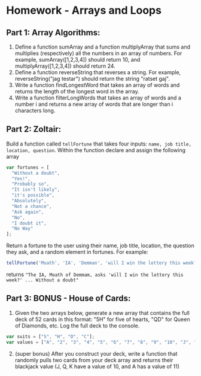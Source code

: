 # Homework - Arrays and Loops


## Part 1: Array Algorithms:

1. Define a function sumArray and a function multiplyArray that sums and multiplies (respectively) all the numbers in an array of numbers. For example, sumArray([1,2,3,4]) should return 10, and multiplyArray([1,2,3,4]) should return 24.
2. Define a function reverseString that reverses a string. For example, reverseString("jag testar") should return the string "ratset gaj".
3. Write a function findLongestWord that takes an array of words and returns the length of the longest word in the array.
4. Write a function filterLongWords that takes an array of words and a number i and returns a new array of words that are longer than i characters long.

## Part 2: Zoltair:

Build a function called `tellFortune` that takes four inputs: `name, job title, location, question`.
Within the function declare and assign the following array
```javascript
var fortunes = [
  "Without a doubt",
  "Yes!",
  "Probably so",
  "It isn't likely",
  "it's possible",
  "Absolutely",
  "Not a chance",
  "Ask again",
  "No",
  "I doubt it",
  "No Way"
];
```

Return a fortune to the user using their name, job title, location, the question they ask, and a random element in fortunes. For example: 
  ```javascript
  tellFortune('Moath', 'IA', 'Demman', 'will I win the lottery this week?')
  ``` 
 returns
 `"The IA, Moath of Demmam, asks 'will I win the lottery this week?' ... Without a doubt"`

## Part 3: BONUS - House of Cards:

1. Given the two arrays below, generate a new array that contains the full deck of 52 cards in this format: "5H" for five of hearts, "QD" for Queen of Diamonds, etc. Log the full deck to the console.
```javascript
var suits = ["S", "H", "D", "C"];
var values = ["A", "2", "3", "4", "5", "6", "7", "8", "9", "10", "J", "Q", "K"];
```
2. (super bonus) After you construct your deck, write a function that randomly pulls two cards from your deck array and returns their blackjack value (J, Q, K have a value of 10, and A has a value of 11)
